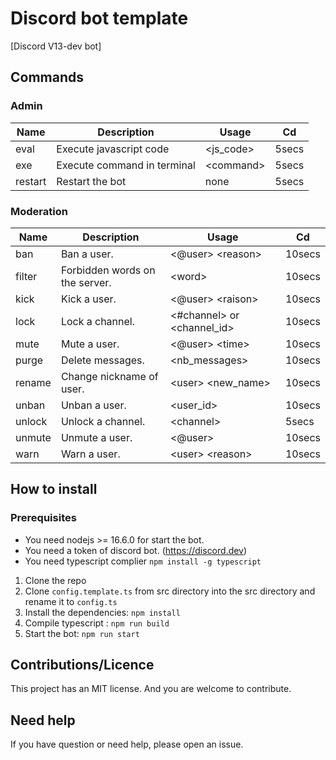 # Discord bot template

[Discord V13-dev bot] 

## Commands

### Admin

| Name    | Description                 | Usage      | Cd    |
| ------- | --------------------------- | ---------- | ----- |
| eval    | Execute javascript code     | <js_code>  | 5secs |
| exe     | Execute command in terminal | \<command> | 5secs |
| restart | Restart the bot             | none       | 5secs |

### Moderation

| Name   | Description                    | Usage                        | Cd     |
| ------ | ------------------------------ | ---------------------------- | ------ |
| ban    | Ban a user.                    | \<@​user> \<reason>          | 10secs |
| filter | Forbidden words on the server. | \<word>                      | 10secs |
| kick   | Kick a user.                   | \<@​user> \<raison>          | 10secs |
| lock   | Lock a channel.                | \<#channel> or \<channel_id> | 10secs |
| mute   | Mute a user.                   | \<@​user> \<time>            | 10secs |
| purge  | Delete messages.               | \<nb_messages>               | 10secs |
| rename | Change nickname of user.       | \<user> \<new_name>          | 10secs |
| unban  | Unban a user.                  | \<user_id>                   | 10secs |
| unlock | Unlock a channel.              | \<channel>                   | 5secs  |
| unmute | Unmute a user.                 | \<@​user>                    | 10secs |
| warn   | Warn a user.                   | \<user> \<reason>            | 10secs |

## How to install

### Prerequisites

- You need nodejs >= 16.6.0 for start the bot.
- You need a token of discord bot. (https://discord.dev)
- You need typescript complier `npm install -g typescript`

1. Clone the repo
2. Clone `config.template.ts` from src directory into the src directory and rename it to `config.ts`
3. Install the dependencies: `npm install`
4. Compile typescript : `npm run build`
5. Start the bot: `npm run start`


## Contributions/Licence

This project has an MIT license. And you are welcome to contribute.

## Need help

If you have question or need help, please open an issue.
